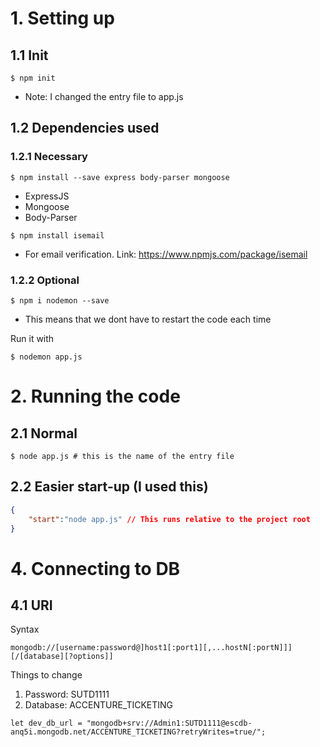 # 1. Setting up

## 1.1 Init

```
$ npm init
```

- Note: I changed the entry file to app.js

## 1.2 Dependencies used

### 1.2.1 Necessary

```
$ npm install --save express body-parser mongoose
```

- ExpressJS
- Mongoose 
- Body-Parser

```
$ npm install isemail
```

- For email verification. Link: https://www.npmjs.com/package/isemail

### 1.2.2 Optional 

```
$ npm i nodemon --save
```

- This means that we dont have to restart the code each time

Run it with 

```
$ nodemon app.js
```

# 2. Running the code

## 2.1 Normal

```
$ node app.js # this is the name of the entry file 
```

## 2.2 Easier start-up (I used this)

```json
{
    "start":"node app.js" // This runs relative to the project root
}
```

# 4. Connecting to DB

## 4.1 URI

Syntax

```
mongodb://[username:password@]host1[:port1][,...hostN[:portN]]][/[database][?options]]
```

Things to change

1. Password: SUTD1111
2. Database: ACCENTURE_TICKETING

```
let dev_db_url = "mongodb+srv://Admin1:SUTD1111@escdb-anq5i.mongodb.net/ACCENTURE_TICKETING?retryWrites=true/";
```

